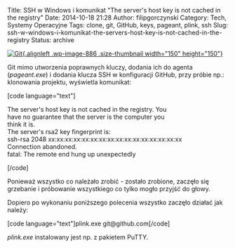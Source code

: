 Title: SSH w Windows i komunikat "The server's host key is not cached in the registry"
Date: 2014-10-18 21:28
Author: filipgorczynski
Category: Tech, Systemy Operacyjne
Tags: clone, git, GitHub, keys, pageant, plink, ssh
Slug: ssh-w-windows-i-komunikat-the-servers-host-key-is-not-cached-in-the-registry
Status: archive

[![Git](https://filipgorczynski.files.wordpress.com/2014/09/gitlogo.png?w=150){.alignleft .wp-image-886 .size-thumbnail width="150" height="150"}](http://filipgorczynski.wordpress.com/2014/09/17/windows-7-git-ssh-agent-could-not-open-a-connection-to-your-authentication-agent/gitlogo/)

Git mimo utworzenia poprawnych kluczy, dodania ich do agenta (*pageant.exe*) i dodania klucza SSH w konfiguracji GitHub, przy próbie np.: klonowania projektu, wyświetla komunikat:

\[code language="text"\]

The server's host key is not cached in the registry. You  
have no guarantee that the server is the computer you  
think it is.  
The server's rsa2 key fingerprint is:  
ssh-rsa 2048 xx:xx:xx:xx:xx:xx:xx:xx:xx:xx:xx:xx:xx:xx:xx:xx  
Connection abandoned.  
fatal: The remote end hung up unexpectedly

\[/code\]

Ponieważ wszystko co należało zrobić - zostało zrobione, zaczęło się grzebanie i próbowanie wszystkiego co tylko mogło przyjść do głowy.

Dopiero po wykonaniu poniższego polecenia wszystko zaczęło działać jak należy:

\[code language="text"\]plink.exe git\@github.com\[/code\]

*plink.exe* instalowany jest np. z pakietem PuTTY.
